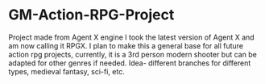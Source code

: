 # GM-Action-RPG-Project
Project made from Agent X engine
I took the latest version of Agent X and am now calling it RPGX. I plan to make this a general base for all future action rpg projects, currently, it is a 3rd person modern shooter but can be adapted for other genres if needed.
Idea- different branches for different types, medieval fantasy, sci-fi, etc.
